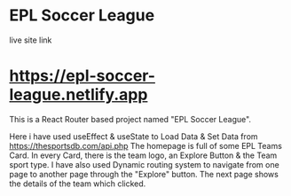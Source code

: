 # EPL Soccer League 
live site link 
# https://epl-soccer-league.netlify.app

This is a React Router based project named "EPL Soccer League".

Here i have used useEffect & useState to Load Data & Set Data from https://thesportsdb.com/api.php
The homepage is full of some EPL Teams Card.
In every Card, there is the team logo, an Explore Button & the Team sport type.
I have also used Dynamic routing system to navigate from one page to another page through the "Explore" button.
The next page shows the details of the team which clicked.
